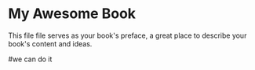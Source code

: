 # My Awesome Book

This file file serves as your book's preface, a great place to describe your book's content and ideas.

\#we can do it



